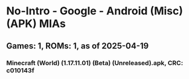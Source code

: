 # No-Intro - Google - Android (Misc) (APK) MIAs
## Games: 1, ROMs: 1, as of 2025-04-19

### Minecraft (World) (1.17.11.01) (Beta) (Unreleased).apk, CRC: c010143f
